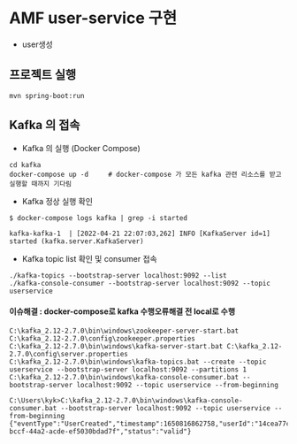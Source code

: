 # AMF user-service 구현 

- user생성

## 프로젝트 실행
```
mvn spring-boot:run
```

## Kafka 의 접속
* Kafka 의 실행 (Docker Compose)
```
cd kafka
docker-compose up -d     # docker-compose 가 모든 kafka 관련 리소스를 받고 실행할 때까지 기다림
```
* Kafka 정상 실행 확인
```
$ docker-compose logs kafka | grep -i started    

kafka-kafka-1  | [2022-04-21 22:07:03,262] INFO [KafkaServer id=1] started (kafka.server.KafkaServer)
```
* Kafka topic list 확인 및  consumer 접속
```
./kafka-topics --bootstrap-server localhost:9092 --list
./kafka-console-consumer --bootstrap-server localhost:9092 --topic userservice

```
#### 이슈해결 : docker-compose로 kafka 수행오류해결 전  local로 수행
```
C:\kafka_2.12-2.7.0\bin\windows\zookeeper-server-start.bat C:\kafka_2.12-2.7.0\config\zookeeper.properties  
C:\kafka_2.12-2.7.0\bin\windows\kafka-server-start.bat C:\kafka_2.12-2.7.0\config\server.properties   
C:\kafka_2.12-2.7.0\bin\windows\kafka-topics.bat --create --topic userservice --bootstrap-server localhost:9092 --partitions 1
C:\kafka_2.12-2.7.0\bin\windows\kafka-console-consumer.bat --bootstrap-server localhost:9092 --topic userservice --from-beginning

C:\Users\kyk>C:\kafka_2.12-2.7.0\bin\windows\kafka-console-consumer.bat --bootstrap-server localhost:9092 --topic userservice --from-beginning
{"eventType":"UserCreated","timestamp":1650816862758,"userId":"14cea77c-bccf-44a2-acde-ef5030bdad7f","status":"valid"}


```
